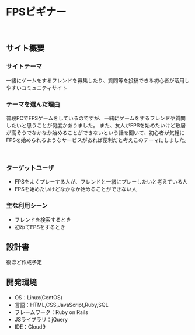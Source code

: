 # FPSビギナー
​
## サイト概要
### サイトテーマ
一緒にゲームをするフレンドを募集したり、質問等を投稿できる初心者が活用しやすいコミュニティサイト
​
### テーマを選んだ理由
普段PCでFPSゲームをしているのですが、一緒にゲームをするフレンドや質問したいと思うことが何度かありました。
また、友人がFPSを始めたいけど敷居が高そうでなかなか始めることができないという話を聞いて、初心者が気軽にFPSを始められるようなサービスがあれば便利だと考えこのテーマにしました。

​
### ターゲットユーザ
- FPSをよくプレーする人が、フレンドと一緒にプレーしたいと考えている人
- FPSを始めたいけどなかなか始めることができない人
​
### 主な利用シーン
- フレンドを検索するとき
- 初めてFPSをするとき
​
## 設計書
後ほど作成予定
​
## 開発環境
- OS：Linux(CentOS)
- 言語：HTML,CSS,JavaScript,Ruby,SQL
- フレームワーク：Ruby on Rails
- JSライブラリ：jQuery
- IDE：Cloud9
​